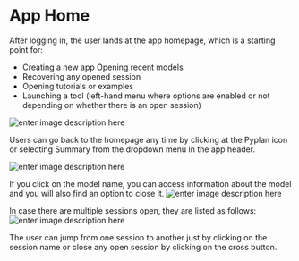 # **App Home**
After logging in, the user lands at the app homepage, which is a starting point for:

 - Creating a new app Opening recent models 
 - Recovering any opened session 
 - Opening tutorials or examples
 - Launching a tool (left-hand menu where options are enabled or not depending on whether there is an open session)

![enter image description here](http://img.pyplan.org/hop_home_new.png)

Users can go back to the homepage any time by clicking at the Pyplan icon or selecting Summary from the dropdown menu in the app header.

![enter image description here](http://img.pyplan.org/hop_goto_new.png)

If you click on the model name, you can access information about the model and you will also find an option to close it.
![enter image description here](http://img.pyplan.org/hop_home_model.png)

In case there are multiple sessions open, they are listed as follows:
![enter image description here](http://img.pyplan.org/hop_home_sessions.png)

The user can jump from one session to another just by clicking on the session name or close any open session by clicking on the cross button.

<!--stackedit_data:
eyJoaXN0b3J5IjpbMTUzNTQ3MzMzOCwtMTA3NTM1ODQzOCwtNz
M5ODcxODYzLDE5MDMxMzExNTEsMTMyMDYzMjQzNCwtMTg2OTUw
Mzc1OCwxOTAxNjQ0MDU4LDE2MTE4Mjk3MDAsMTk1MDgyNTI2OC
wtODg4ODMxNjI4LDY3NDEyMTczMywtMTM3MjgxODM2MywxOTcx
MTM1NDI0LDEzMzMxOTU0LC02ODEzNjUwNSwxMjc4NTA5NTgwXX
0=
-->
